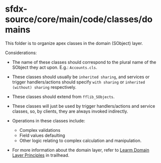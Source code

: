 # sfdx-source/core/main/code/classes/domains

This folder is to organize apex classes in the domain (SObject) layer.

Considerations:

-   The name of these classes should correspond to the plural name of the SObject they act upon. E.g.: `Accounts.cls`.

-   These classes should usually be `inherited sharing`, and services or trigger handlers/actions should specify `with sharing` or `inherited (without) sharing` respectively.

-   These classes should extend from `fflib_SObjects`.

-   These classes will just be used by trigger handlers/actions and service classes, so, by clients, they are always invoked indirectly.

-   Operations in these classes include:

    -   Complex validations
    -   Field values defaulting
    -   Other logic relating to complex calculation and manipulation.

-   For more information about the domain layer, refer to [Learm Domain Layer Principles](https://trailhead.salesforce.com/en/content/learn/modules/apex_patterns_dsl/apex_patterns_dsl_learn_dl_principles) in trailhead.
